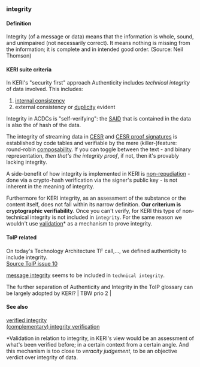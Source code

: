 ### integrity

<h4>Definition</h4><p>Integrity (of a message or data) means that the information is whole, sound, and unimpaired (not necessarily correct). It means nothing is missing from the information; it is complete and in intended good order. (Source: Neil Thomson)</p><h4>KERI suite criteria</h4><p>In KERI&#39;s &quot;security first&quot; approach Authenticity includes <em>technical integrity</em> of data involved. This includes:</p><ol><li><a href="internal-inconsistency">internal consistency</a></li><li>external consistency or <a href="duplicity">duplicity</a> evident</li></ol><p>Integrity in ACDCs is &quot;self-verifying&quot;: the <a href="self-addressing-identifier">SAID</a> that is contained in the data is also the of hash of the data.</p><p>The integrity of streaming data in <a href="composable-event-streaming-representation">CESR</a> and <a href="cesr-proof-signatures">CESR proof signatures</a> is established by code tables and verifiable by the mere (killer-)feature: round-robin <a href="composability">composability</a>. If you can toggle between the text - and binary representation, <em>then that&#39;s the integrity proof</em>, if not, then it&#39;s provably lacking integrity.</p><p>A side-benefit of how integrity is implemented in KERI is <a href="non-repudiable">non-repudiation</a> - done via a crypto-hash verification via the signer&#39;s public key - is not inherent in the meaning of integrity.</p><p>Furthermore for KERI integrity, as an assessment of the substance or the content itself, does not fall within its narrow definition. <strong>Our criterium is cryptographic verifiability</strong>. Once you can&#39;t verify, for KERI this type of non-technical integrity is not included in <code>integrity</code>. For the same reason we wouldn&#39;t use <a href="validate">validation</a>* as a mechanism to prove integrity.</p><h4>ToIP related</h4><p>On today&#39;s Technology Architecture TF call,..., we defined authenticity to include integrity.<br><a href="https://github.com/trustoverip/TechArch/issues/10">Source ToIP issue 10</a></p><p><a href="https://github.com/trustoverip/TechArch/issues/10">message integrity</a> seems to be included in <code>technical integrity</code>.</p><p>The further separation of Authenticity and Integrity in the ToIP glossary can be largely adopted by KERI? | TBW prio 2 |</p><h4>See also</h4><p><a href="verified-integrity">verified integrity</a><br><a href="complementary-integrity-verification">(complementary) integrity verification</a></p><p>*Validation in relation to integrity, in KERI&#39;s view would be an assessment of what&#39;s been verified before; in a certain context from a certain angle. And this mechanism is too close to <em>veracity judgement</em>, to be an objective verdict over integrity of data.</p>